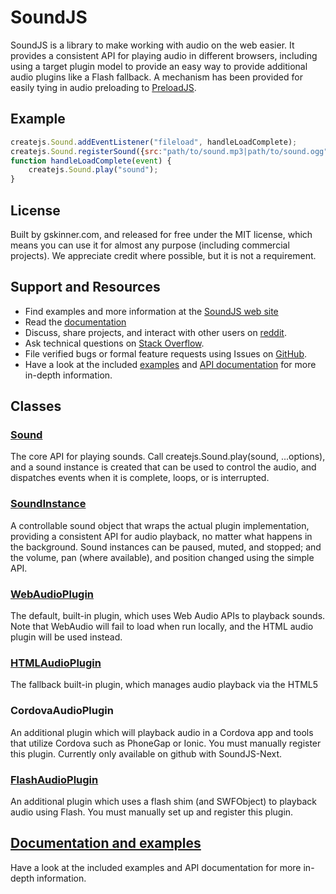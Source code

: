 # SoundJS

SoundJS is a library to make working with audio on the web easier. It provides a consistent API for playing audio in
different browsers, including using a target plugin model to provide an easy way to provide additional audio plugins
like a Flash fallback. A mechanism has been provided for easily tying in audio preloading to
[PreloadJS](http://preloadjs.com).


## Example

```javascript
createjs.Sound.addEventListener("fileload", handleLoadComplete);
createjs.Sound.registerSound({src:"path/to/sound.mp3|path/to/sound.ogg", id:"sound"});
function handleLoadComplete(event) {
	createjs.Sound.play("sound");
}
```

## License
Built by gskinner.com, and released for free under the MIT license, which means you can use it for almost any purpose
(including commercial projects). We appreciate credit where possible, but it is not a requirement.


## Support and Resources
* Find examples and more information at the [SoundJS web site](http://soundjs.com/)
* Read the [documentation](http://createjs.com/Docs/SoundJS/)
* Discuss, share projects, and interact with other users on [reddit](http://www.reddit.com/r/createjs/).
* Ask technical questions on [Stack Overflow](http://stackoverflow.com/questions/tagged/soundjs).
* File verified bugs or formal feature requests using Issues on [GitHub](https://github.com/CreateJS/SoundJS/issues).
* Have a look at the included [examples](https://github.com/CreateJS/SoundJS/tree/master/examples) and
[API documentation](http://createjs.com/Docs/SoundJS/) for more in-depth information.


## Classes

### [Sound](http://createjs.com/Docs/SoundJS/classes/Sound.html)
The core API for playing sounds. Call createjs.Sound.play(sound, ...options), and a sound instance is created that can be
used to control the audio, and dispatches events when it is complete, loops, or is interrupted.

### [SoundInstance](http://createjs.com/Docs/SoundJS/classes/AbstractSoundInstance.html)
A controllable sound object that wraps the actual plugin implementation, providing a consistent API for audio playback,
no matter what happens in the background. Sound instances can be paused, muted, and stopped; and the volume, pan (where
available), and position changed using the simple API.

### [WebAudioPlugin](http://createjs.com/Docs/SoundJS/classes/WebAudioPlugin.html)
The default, built-in plugin, which uses Web Audio APIs to playback sounds. Note that WebAudio will fail to load when
run locally, and the HTML audio plugin will be used instead.

### [HTMLAudioPlugin](http://createjs.com/Docs/SoundJS/classes/HTMLAudioPlugin.html)
The fallback built-in plugin, which manages audio playback via the HTML5 <audio> tag. This will be used in instances
where the WebAudio plugin is not available.

### CordovaAudioPlugin
An additional plugin which will playback audio in a Cordova app and tools that utilize Cordova such as PhoneGap or Ionic.
You must manually register this plugin. Currently only available on github with SoundJS-Next.

### [FlashAudioPlugin](http://createjs.com/Docs/SoundJS/classes/FlashAudioPlugin.html)
An additional plugin which uses a flash shim (and SWFObject) to playback audio using Flash. You must manually set up and
register this plugin.

## [Documentation and examples](http://createjs.com/Docs/SoundJS/)
Have a look at the included examples and API documentation for more in-depth information.
